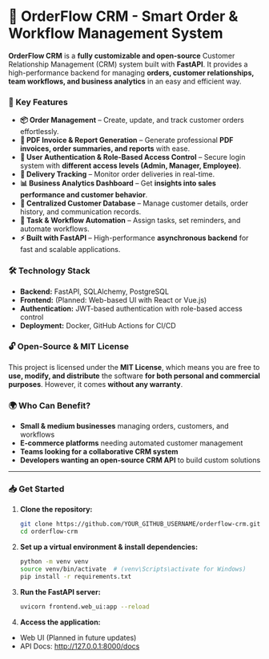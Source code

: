 # 🚀 OrderFlow CRM - Smart Order & Workflow Management System  

**OrderFlow CRM** is a **fully customizable and open-source** Customer Relationship Management (CRM) system built with **FastAPI**. It provides a high-performance backend for managing **orders, customer relationships, team workflows, and business analytics** in an easy and efficient way.  

### **🔹 Key Features**  
- **📦 Order Management** – Create, update, and track customer orders effortlessly.  
- **📜 PDF Invoice & Report Generation** – Generate professional **PDF invoices, order summaries, and reports** with ease.  
- **🔑 User Authentication & Role-Based Access Control** – Secure login system with **different access levels (Admin, Manager, Employee)**.  
- **🚚 Delivery Tracking** – Monitor order deliveries in real-time.  
- **📊 Business Analytics Dashboard** – Get **insights into sales performance and customer behavior**.  
- **📁 Centralized Customer Database** – Manage customer details, order history, and communication records.  
- **📌 Task & Workflow Automation** – Assign tasks, set reminders, and automate workflows.  
- **⚡ Built with FastAPI** – High-performance **asynchronous backend** for fast and scalable applications.  

### **🛠 Technology Stack**  
- **Backend:** FastAPI, SQLAlchemy, PostgreSQL  
- **Frontend:** (Planned: Web-based UI with React or Vue.js)  
- **Authentication:** JWT-based authentication with role-based access control  
- **Deployment:** Docker, GitHub Actions for CI/CD  

### **🔓 Open-Source & MIT License**  
This project is licensed under the **MIT License**, which means you are free to **use, modify, and distribute** the software **for both personal and commercial purposes**. However, it comes **without any warranty**.  

### **🌍 Who Can Benefit?**  
- **Small & medium businesses** managing orders, customers, and workflows  
- **E-commerce platforms** needing automated customer management  
- **Teams looking for a collaborative CRM system**  
- **Developers wanting an open-source CRM API** to build custom solutions  

---

### **📥 Get Started**
1. **Clone the repository:**  
   ```bash
   git clone https://github.com/YOUR_GITHUB_USERNAME/orderflow-crm.git
   cd orderflow-crm

2. **Set up a virtual environment & install dependencies:**
   ```bash
   python -m venv venv
   source venv/bin/activate  # (venv\Scripts\activate for Windows)
   pip install -r requirements.txt
   
3. **Run the FastAPI server:**
   ```bash
   uvicorn frontend.web_ui:app --reload
   
4. **Access the application:**
- Web UI (Planned in future updates)
- API Docs: http://127.0.0.1:8000/docs

   
